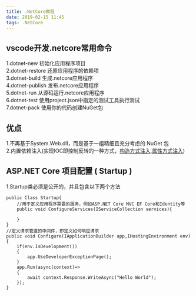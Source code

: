 ```yaml
---
title: .NetCore教程
date: 2019-02-15 11:45
tags: .NetCore
---
```


vscode开发.netcore常用命令
---
1.dotnet-new 初始化应用程序项目</br>
2.dotnet-restore 还原应用程序的依赖项</br>
3.dotnet-build 生成.netcore应用程序</br>
4.dotnet-publish 发布.netcore应用程序</br>
5.dotnet-run 从源码运行.netcore应用程序</br>
6.dotnet-test 使用project.json中指定的测试工具执行测试</br>
7.dotnet-pack 使用你的代码创建NuGet包</br>

优点
---
1.不再基于System.Web.dll，而是基于一组精细且充分考虑的 NuGet 包</br>
2.内置依赖注入(实现IOC即控制反转的一种方式，<a href="https://www.cnblogs.com/alltime/p/6729295.html">构造方式注入,属性方式注入</a>)

ASP.NET Core 项目配置 ( Startup )
---
1.Startup类必须是公开的，并且包含以下两个方法</br>
    
    public Class Startup{
        //用于定义应用程序需要的服务，例如ASP.NET Core MVC EF Core和Identity等
        public void ConfigureServices(IServiceCollection services){

        }
    }
    //定义请求管道的中间件，即定义如何响应请求
    public void Configure(IApplicationBuilder app,IHostingEnvironment env){
        if(env.IsDevelopment())
        {
            app.UseDeveloperExceptionPage();
        }
        app.Run(async(context)=>
        {
            await context.Response.WriteAsync("Hello World");
        });
    }




